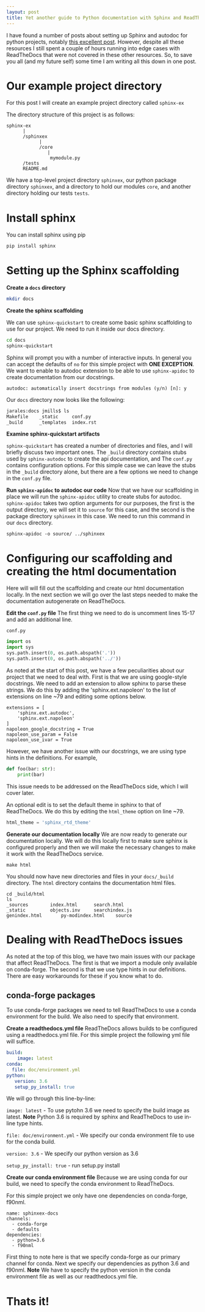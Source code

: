```yaml
---
layout: post
title: Yet another guide to Python documentation with Sphinx and ReadTheDocs
---
```


I have found a number of posts about setting up Sphinx and autodoc for python projects, notably [this excellent post](https://samnicholls.net/2016/06/15/how-to-sphinx-readthedocs/). However, despite all these resources I still spent a couple of hours running into edge cases with ReadTheDocs that were not covered in these other resources. So, to save you all (and my future self) some time I am writing all this down in one post.

# Our example project directory
For this post I will create an example project directory called `sphinx-ex`

The directory structure of this project is as follows:

```
sphinx-ex
      |
      /sphinxex
            |
            /core
               |
                mymodule.py
      /tests
      README.md
```

We have a top-level project directory `sphinxex`, our python package directory `sphinxex`, and a directory to hold our modules `core`, and another directory holding our tests `tests`.

# Install sphinx
You can install sphinx using pip

```bash
pip install sphinx
```

# Setting up the Sphinx scaffolding

**Create a `docs` directory**

```bash
mkdir docs
```


**Create the sphinx scaffolding**

We can use `sphinx-quickstart` to create some basic sphinx scaffolding to use for our project. We need to run it inside our docs directory.

```bash
cd docs
sphinx-quickstart
```

Sphinx will prompt you with a number of interactive inputs. In general you can accept the defaults of `no` for this simple project with **ONE EXCEPTION**. We want to enable to autodoc extension to be able to use `sphinx-apidoc` to create documentation from our docstrings.

```
autodoc: automatically insert docstrings from modules (y/n) [n]: y
```

Our `docs` directory now looks like the following:

```bash
jarales:docs jmills$ ls
Makefile	_static		conf.py
_build		_templates	index.rst
```

**Examine sphinx-quickstart artifacts**

`sphinx-quickstart` has created a number of directories and files, and I will briefly discuss two important ones. The `_build` directory contains stubs used by `sphinx-autodoc` to create the api documentation, and The `conf.py` contains configuration options. For this simple case we can leave the stubs in the `_build` directory alone, but there are a few options we need to change in the `conf.py` file.

**Run `sphinx-apidoc` to autodoc our code**
Now that we have our scaffolding in place we will run the `sphinx-apidoc` utility to create stubs for autodoc. `sphinx-apidoc` takes two option arguments for our purposes, the first is the output directory, we will set it to `source` for this case, and the second is the package directory `sphinxex` in this case. We need to run this command in our `docs` directory.

```
sphinx-apidoc -o source/ ../sphinxex
```

# Configuring our scaffolding and creating the html documentation
Here will will fill out the scaffolding and create our html documentation locally. In the next section we will go over the last steps needed to make the documentation autogenerate on ReadTheDocs.

**Edit the `conf.py` file**
The first thing we need to do is uncomment lines 15-17 and add an additional line.

`conf.py`
```python
import os
import sys
sys.path.insert(0, os.path.abspath('.'))
sys.path.insert(0, os.path.abspath('../'))
```

As noted at the start of this post, we have a few peculiarities about our project that we need to deal with. First is that we are using google-style docstrings. We need to add an extension to allow sphinx to parse these strings. We do this by adding the 'sphinx.ext.napoleon' to the list of extensions on line ~79 and editing some options below.

```
extensions = [
    'sphinx.ext.autodoc',
    'sphinx.ext.napoleon'
]
napoleon_google_docstring = True
napoleon_use_param = False
napoleon_use_ivar = True
```

However, we have another issue with our docstrings, we are using type hints in the definitions. For example,

```python
def foo(bar: str):
    print(bar)
```

This issue needs to be addressed on the ReadTheDocs side, which I will cover later.

An optional edit is to set the default theme in sphinx to that of ReadTheDocs. We do this by editing the `html_theme` option on line ~79.

```python
html_theme = 'sphinx_rtd_theme'
```

**Generate our documentation locally**
We are now ready to generate our documentation locally. We will do this locally first to make sure sphinx is configured properly and then we will make the necessary changes to make it work with the ReadTheDocs service.

```
make html
```

You should now have new directories and files in your `docs/_build` directory. The `html` directory contains the documentation html files.

```
cd _build/html
ls
_sources		index.html		search.html
_static			objects.inv		searchindex.js
genindex.html		py-modindex.html	source
```

# Dealing with ReadTheDocs issues
As noted at the top of this blog, we have two main issues with our package that affect ReadTheDocs. The first is that we import a module only available on conda-forge. The second is that we use type hints in our definitions. There are easy workarounds for these if you know what to do.

## conda-forge packages
To use conda-forge packages we need to tell ReadTheDocs to use a conda environment for the build. We also need to specify that environment.

**Create a readthedocs.yml file**
ReadTheDocs allows builds to be configured using a readthedocs.yml file. For this simple project the following yml file will suffice.

```yml
build:
    image: latest
conda:
  file: doc/environment.yml
python:
   version: 3.6
   setup_py_install: true
```

We will go through this line-by-line:

`image: latest` - To use pytohn 3.6 we need to specify the build image as latest. **Note** Python 3.6 is required by sphinx and ReadTheDocs to use in-line type hints.

`file: doc/environment.yml` - We specify our conda environment file to use for the conda build.

`version: 3.6` - We specify our python version as 3.6

`setup_py_install: true` - run setup.py install

**Create our conda environment file**
Because we are using conda for our build, we need to specify the conda environment to ReadTheDocs.

For this simple project we only have one dependencies on conda-forge, f90nml.

```
name: sphinxex-docs
channels:
  - conda-forge
  - defaults
dependencies:
  - python=3.6
  - f90nml
```

First thing to note here is that we specify conda-forge as our primary channel for conda. Next we specify our dependencies as python 3.6 and f90nml. **Note** We have to specify the python version in the conda environment file as well as our readthedocs.yml file.

# Thats it!